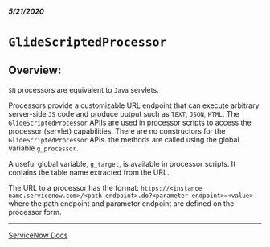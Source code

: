 ##### 5/21/2020
# `GlideScriptedProcessor`
## Overview:
`SN` processors are equivalent to `Java` servlets.

Processors provide a customizable URL endpoint that can execute arbitrary server-side `JS` code and produce output such as `TEXT`, `JSON`, `HTML`.  The `GlideScriptedProcessor` APIIs are used in processor scripts to access the processor (servlet) capabilities.  There are no constructors for the `GlideScriptedProcessor` APIs.  the methods are called using the global variable `g_processor`.

A useful global variable, `g_target`, is available in processor scripts.  It contains the table name extracted from the URL.

The URL to a processor has the format: `https://<instance name.servicenow.com>/<path endpoint>.do?<parameter endpoint>=<value>` where the path endpoint and parameter endpoint are defined on the processor form.

---

[ServiceNow Docs](https://developer.servicenow.com/dev.do#!/reference/api/newyork/server/no-namespace/c_GlideScriptedProcessorScopedAPI)